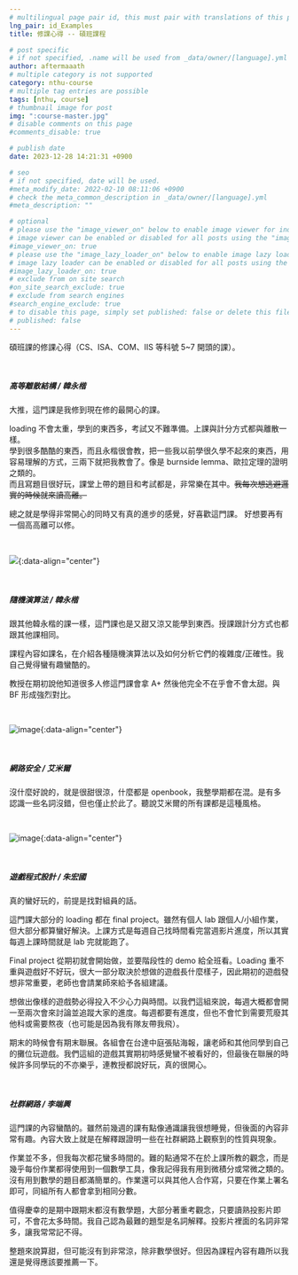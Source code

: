 ```yaml
---
# multilingual page pair id, this must pair with translations of this page. (This name must be unique)
lng_pair: id_Examples
title: 修課心得 -- 碩班課程

# post specific
# if not specified, .name will be used from _data/owner/[language].yml
author: aftermaaath
# multiple category is not supported
category: nthu-course 
# multiple tag entries are possible
tags: [nthu, course]
# thumbnail image for post
img: ":course-master.jpg"
# disable comments on this page
#comments_disable: true

# publish date
date: 2023-12-28 14:21:31 +0900

# seo
# if not specified, date will be used.
#meta_modify_date: 2022-02-10 08:11:06 +0900
# check the meta_common_description in _data/owner/[language].yml
#meta_description: ""

# optional
# please use the "image_viewer_on" below to enable image viewer for individual pages or posts (_posts/ or [language]/_posts folders).
# image viewer can be enabled or disabled for all posts using the "image_viewer_posts: true" setting in _data/conf/main.yml.
#image_viewer_on: true
# please use the "image_lazy_loader_on" below to enable image lazy loader for individual pages or posts (_posts/ or [language]/_posts folders).
# image lazy loader can be enabled or disabled for all posts using the "image_lazy_loader_posts: true" setting in _data/conf/main.yml.
#image_lazy_loader_on: true
# exclude from on site search
#on_site_search_exclude: true
# exclude from search engines
#search_engine_exclude: true
# to disable this page, simply set published: false or delete this file
# published: false
---
```


<!-- outline-start -->

碩班課的修課心得（CS、ISA、COM、IIS 等科號 5~7 開頭的課）。

<!-- outline-end -->

<br>

##### 高等離散結構 / 韓永楷
大推，這門課是我修到現在修的最開心的課。

loading 不會太重，學到的東西多，考試又不難準備。上課與計分方式都與離散一樣。<br>
學到很多酷酷的東西，而且永楷很會教，把一些我以前學很久學不起來的東西，用容易理解的方式，三兩下就把我教會了。像是 burnside lemma、歐拉定理的證明之類的。<br>
而且寫題目很好玩，課堂上帶的題目和考試都是，非常樂在其中。~~我每次想逃避邏實的時候就來讀高離。~~

總之就是學得非常開心的同時又有真的進步的感覺，好喜歡這門課。
好想要再有一個高高離可以修。

<br>

![](https://i.imgur.com/n9PFzlo.png){:data-align="center"}

<br>

##### 隨機演算法 / 韓永楷
跟其他韓永楷的課一樣，這門課也是又甜又涼又能學到東西。授課跟計分方式也都跟其他課相同。

課程內容如課名，在介紹各種隨機演算法以及如何分析它們的複雜度/正確性。我自己覺得蠻有趣蠻酷的。

教授在期初說他知道很多人修這門課會拿 A+ 然後他完全不在乎會不會太甜。與 BF 形成強烈對比。

<br>

![image](https://imgur.com/4U5WA4z){:data-align="center"}

<br>

##### 網路安全 / 艾米爾
沒什麼好說的，就是很甜很涼，什麼都是 openbook，我整學期都在混。是有多認識一些名詞沒錯，但也僅止於此了。聽說艾米爾的所有課都是這種風格。

<br>

![image](https://imgur.com/h9L1mtz){:data-align="center"}

<br>

##### 遊戲程式設計 / 朱宏國
真的蠻好玩的，前提是找對組員的話。

這門課大部分的 loading 都在 final project。雖然有個人 lab 跟個人/小組作業，但大部分都算蠻好解決。上課方式是每週自己找時間看完當週影片進度，所以其實每週上課時間就是 lab 完就能跑了。

Final project 從期初就會開始做，並要階段性的 demo 給全班看。Loading 重不重與遊戲好不好玩，很大一部分取決於想做的遊戲長什麼樣子，因此期初的遊戲發想非常重要，老師也會請業師來給予各組建議。

想做出像樣的遊戲勢必得投入不少心力與時間。以我們這組來說，每週大概都會開一至兩次會來討論並追蹤大家的進度。每週都要有進度，但也不會忙到需要荒廢其他科或需要熬夜（也可能是因為我有隊友帶我飛）。

期末的時候會有期末聯展。各組會在台達中庭張貼海報，讓老師和其他同學到自己的攤位玩遊戲。我們這組的遊戲其實期初時感覺蠻不被看好的，但最後在聯展的時候許多同學玩的不亦樂乎，連教授都說好玩，真的很開心。

<br>

##### 社群網路 / 李端興
這門課的內容蠻酷的。雖然前幾週的課有點像通識讓我很想睡覺，但後面的內容非常有趣。內容大致上就是在解釋跟證明一些在社群網路上觀察到的性質與現象。

作業並不多，但我每次都花蠻多時間的。難的點通常不在於上課所教的觀念，而是幾乎每份作業都得使用到一個數學工具，像我記得我有用到微積分或常微之類的。沒有用到數學的題目都滿簡單的。作業還可以與其他人合作寫，只要在作業上署名即可，同組所有人都會拿到相同分數。

值得慶幸的是期中跟期末都沒有數學題，大部分著重考觀念，只要讀熟投影片即可，不會花太多時間。我自己認為最難的題型是名詞解釋。投影片裡面的名詞非常多，讓我常常記不得。

整題來說算甜，但可能沒有到非常涼，除非數學很好。但因為課程內容有趣所以我還是覺得應該要推薦一下。
